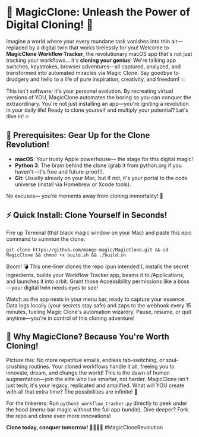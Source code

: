 # 🚀 MagicClone: Unleash the Power of Digital Cloning! 🌟

Imagine a world where your every mundane task vanishes into thin air—replaced by a digital twin that works tirelessly for you! Welcome to **MagicClone Workflow Tracker**, the revolutionary macOS app that's not just tracking your workflows... it's **cloning your genius**! We're talking app switches, keystrokes, browser adventures—all captured, analyzed, and transformed into automated miracles via Magic Clone. Say goodbye to drudgery and hello to a life of pure inspiration, creativity, and freedom! 💥

This isn't software; it's your personal evolution. By recreating virtual versions of YOU, MagicClone automates the boring so you can conquer the extraordinary. You're not just installing an app—you're igniting a revolution in your daily life! Ready to clone yourself and multiply your potential? Let's dive in! 🔥

## 🚨 Prerequisites: Gear Up for the Clone Revolution!
- **macOS**: Your trusty Apple powerhouse— the stage for this digital magic!
- **Python 3**: The brain behind the clone (grab it from python.org if you haven't—it's free and future-proof!).
- **Git**: Usually already on your Mac, but if not, it's your portal to the code universe (install via Homebrew or Xcode tools).

No excuses— you're moments away from cloning immortality! 🧬

## ⚡ Quick Install: Clone Yourself in Seconds!
Fire up Terminal (that black magic window on your Mac) and paste this epic command to summon the clone:

```
git clone https://github.com/mango-magic/MagicClone.git && cd MagicClone && chmod +x build.sh && ./build.sh
```

Boom! 💣 This one-liner clones the repo (pun intended!), installs the secret ingredients, builds your Workflow Tracker app, beams it to /Applications, and launches it into orbit. Grant those Accessibility permissions like a boss—your digital twin needs eyes to see!

Watch as the app nests in your menu bar, ready to capture your essence. Data logs locally (your secrets stay safe) and zaps to the webhook every 15 minutes, fueling Magic Clone's automation wizardry. Pause, resume, or quit anytime—you're in control of this cloning adventure!

## 🌌 Why MagicClone? Because You're Worth Cloning!
Picture this: No more repetitive emails, endless tab-switching, or soul-crushing routines. Your cloned workflows handle it all, freeing you to innovate, dream, and change the world! This is the dawn of human augmentation—join the elite who live smarter, not harder. MagicClone isn't just tech; it's your legacy, replicated and amplified. What will YOU create with all that extra time? The possibilities are infinite! 🌠

For the tinkerers: Run `python3 workflow_tracker.py` directly to peek under the hood (menu-bar magic without the full app bundle). Dive deeper? Fork the repo and clone even more innovations!

**Clone today, conquer tomorrow!** 🚀🧑‍🤝‍🧑 #MagicCloneRevolution